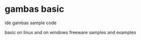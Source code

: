 # gambas basic

ide gambas sample code

basic on linux and on windows freeware samples and examples

